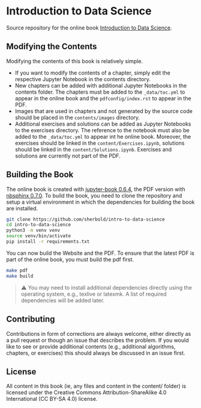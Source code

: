 # Introduction to Data Science

Source repository for the online book [Introduction to Data Science](https://sherbold.github.io/intro-to-data-science/). 

## Modifying the Contents

Modifying the contents of this book is relatively simple. 

- If you want to modify the contents of a chapter, simply edit the respective Jupyter Notebook in the contents directory.
- New chapters can be added with additional Jupyter Notebooks in the contents folder. The chapters must be added to the `_data/toc.yml` to appear in the online book and the `pdfconfig/index.rst` to appear in the PDF.
- Images that are used in chapters and not generated by the source code should be placed in the `contents/images` directory. 
- Additional exercises and solutions can be added as Jupyter Notebooks to the exercises directory. The reference to the notebook must also be added to the `_data/toc.yml` to appear int he online book. Moreover, the exercises should be linked in the `content/Exercises.ipynb`, solutions should be linked in the `content/Solutions.ipynb`. Exercises and solutions are currently not part of the PDF.

## Building the Book

The online book is created with [jupyter-book 0.6.4](https://legacy.jupyterbook.org/intro), the PDF version with [nbsphinx 0.7.0](https://nbsphinx.readthedocs.io/en/0.7.0/). To build the book, you need to clone the repository and setup a virtual environment in which the dependencies for building the book are installed. 

```sh
git clone https://github.com/sherbold/intro-to-data-science
cd intro-to-data-science
python3 -m venv venv
source venv/bin/activate
pip install -r requirements.txt
```

You can now build the Website and the PDF. To ensure that the latest PDF is part of the online book, you must build the pdf first. 

```sh
make pdf
make build
```

> :warning: You may need to install additional dependencies directly using the operating system, e.g., texlive or latexmk. A list of required dependencies will be added later. 

## Contributing

Contributions in form of corrections are always welcome, either directly as a pull request or though an issue that describes the problem. If you would like to see or provide additional contents (e.g., additional algorithms, chapters, or exercises) this should always be discussed in an issue first.

## License

All content in this book (ie, any files and content in the content/ folder) is licensed under the Creative Commons Attribution-ShareAlike 4.0 International (CC BY-SA 4.0) license.
